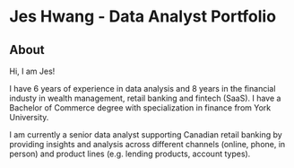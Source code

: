 

<h1>Jes Hwang - Data Analyst Portfolio</h1>

<h2>About</h2>
Hi, I am Jes! 

<p>
I have 6 years of experience in data analysis and 8 years in the financial industy in wealth management, retail banking and fintech (SaaS). I have a Bachelor of Commerce degree with specialization in finance from York University.

I am currently a senior data analyst supporting Canadian retail banking by providing insights and analysis across different channels (online, phone, in person) and product lines (e.g. lending products, account types).

</p>

